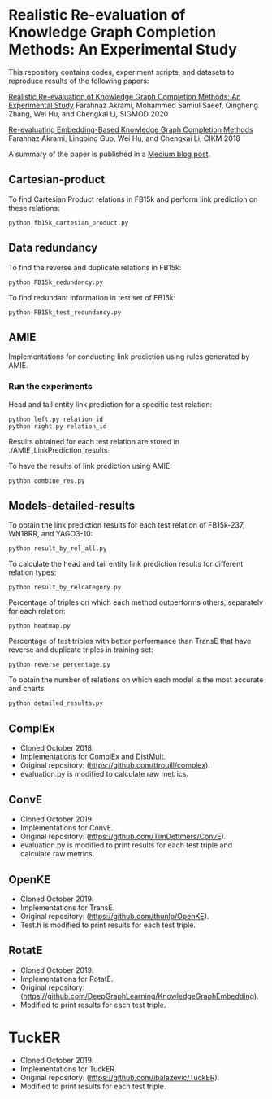 # Realistic Re-evaluation of Knowledge Graph Completion Methods: An Experimental Study
This repository contains codes, experiment scripts, and datasets to reproduce results of the following papers:

[Realistic Re-evaluation of Knowledge Graph Completion Methods: An Experimental Study](https://arxiv.org/abs/2003.08001) Farahnaz Akrami, Mohammed Samiul Saeef, Qingheng Zhang, Wei Hu, and Chengkai Li, SIGMOD 2020

[Re-evaluating Embedding-Based Knowledge Graph Completion Methods](https://dl.acm.org/citation.cfm?id=3269266) Farahnaz Akrami, Lingbing Guo, Wei Hu, and Chengkai Li, CIKM 2018

A summary of the paper is published in a [Medium blog post](https://link.medium.com/lBHwjLeI94).
## Cartesian-product
To find Cartesian Product relations in FB15k and perform link prediction on these relations:
```
python fb15k_cartesian_product.py
```

## Data redundancy
To find the reverse and duplicate relations in FB15k:
```
python FB15k_redundancy.py
```
To find redundant information in test set of FB15k:
```
python FB15k_test_redundancy.py
```

## AMIE
Implementations for conducting link prediction using rules generated by AMIE.
### Run the experiments
Head and tail entity link prediction for a specific test relation:

```
python left.py relation_id
python right.py relation_id
```
Results obtained for each test relation are stored in ./AMIE_LinkPrediction_results. 

To have the results of link prediction using AMIE:
```
python combine_res.py
```

## Models-detailed-results
To obtain the link prediction results for each test relation of FB15k-237, WN18RR, and YAGO3-10:
```
python result_by_rel_all.py
```

To calculate the head and tail entity link prediction results for different relation types:
```
python result_by_relcategory.py
```

Percentage of triples on which each method outperforms others, separately for each relation:

```
python heatmap.py
```

Percentage of test triples with better performance than TransE that have reverse and duplicate triples in training set:

```
python reverse_percentage.py
```

To obtain the number of relations on which each model is the most accurate and charts:

```
python detailed_results.py
```


## ComplEx
* Cloned October 2018.
* Implementations for ComplEx and DistMult.
* Original repository: (https://github.com/ttrouill/complex).
* evaluation.py is modified to calculate raw metrics.

## ConvE
* Cloned October 2019
* Implementations for ConvE.
* Original repository: (https://github.com/TimDettmers/ConvE).
* evaluation.py is modified to print results for each test triple and calculate raw metrics.

## OpenKE
* Cloned October 2019.
* Implementations for TransE.
* Original repository: (https://github.com/thunlp/OpenKE).
* Test.h is modified to print results for each test triple.

## RotatE
* Cloned October 2019.
* Implementations for RotatE.
* Original repository: (https://github.com/DeepGraphLearning/KnowledgeGraphEmbedding).
* Modified to print results for each test triple.

# TuckER
* Cloned October 2019.
* Implementations for TuckER.
* Original repository: (https://github.com/ibalazevic/TuckER).
* Modified to print results for each test triple.


